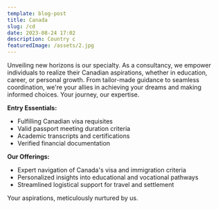 ```yaml
---
template: blog-post
title: Canada
slug: /cd
date: 2023-08-24 17:02
description: Country c
featuredImage: /assets/2.jpg
---
```

Unveiling new horizons is our specialty. As a consultancy, we empower individuals to realize their Canadian aspirations, whether in education, career, or personal growth. From tailor-made guidance to seamless coordination, we're your allies in achieving your dreams and making informed choices. Your journey, our expertise.

**Entry Essentials:**

* Fulfilling Canadian visa requisites
* Valid passport meeting duration criteria
* Academic transcripts and certifications
* Verified financial documentation

**Our Offerings:**

* Expert navigation of Canada's visa and immigration criteria
* Personalized insights into educational and vocational pathways
* Streamlined logistical support for travel and settlement

Your aspirations, meticulously nurtured by us.